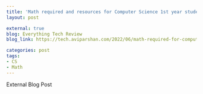 ```yaml
---
title: 'Math required and resources for Computer Science 1st year students'
layout: post

external: true
blog: Everything Tech Review
blog_link: https://tech.aviparshan.com/2022/06/math-required-for-computer-science-1st.html

categories: post
tags:
- CS
- Math
---
```


External Blog Post 